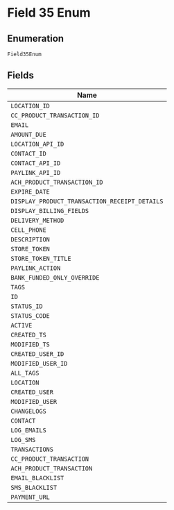 
# Field 35 Enum

## Enumeration

`Field35Enum`

## Fields

| Name |
|  --- |
| `LOCATION_ID` |
| `CC_PRODUCT_TRANSACTION_ID` |
| `EMAIL` |
| `AMOUNT_DUE` |
| `LOCATION_API_ID` |
| `CONTACT_ID` |
| `CONTACT_API_ID` |
| `PAYLINK_API_ID` |
| `ACH_PRODUCT_TRANSACTION_ID` |
| `EXPIRE_DATE` |
| `DISPLAY_PRODUCT_TRANSACTION_RECEIPT_DETAILS` |
| `DISPLAY_BILLING_FIELDS` |
| `DELIVERY_METHOD` |
| `CELL_PHONE` |
| `DESCRIPTION` |
| `STORE_TOKEN` |
| `STORE_TOKEN_TITLE` |
| `PAYLINK_ACTION` |
| `BANK_FUNDED_ONLY_OVERRIDE` |
| `TAGS` |
| `ID` |
| `STATUS_ID` |
| `STATUS_CODE` |
| `ACTIVE` |
| `CREATED_TS` |
| `MODIFIED_TS` |
| `CREATED_USER_ID` |
| `MODIFIED_USER_ID` |
| `ALL_TAGS` |
| `LOCATION` |
| `CREATED_USER` |
| `MODIFIED_USER` |
| `CHANGELOGS` |
| `CONTACT` |
| `LOG_EMAILS` |
| `LOG_SMS` |
| `TRANSACTIONS` |
| `CC_PRODUCT_TRANSACTION` |
| `ACH_PRODUCT_TRANSACTION` |
| `EMAIL_BLACKLIST` |
| `SMS_BLACKLIST` |
| `PAYMENT_URL` |

